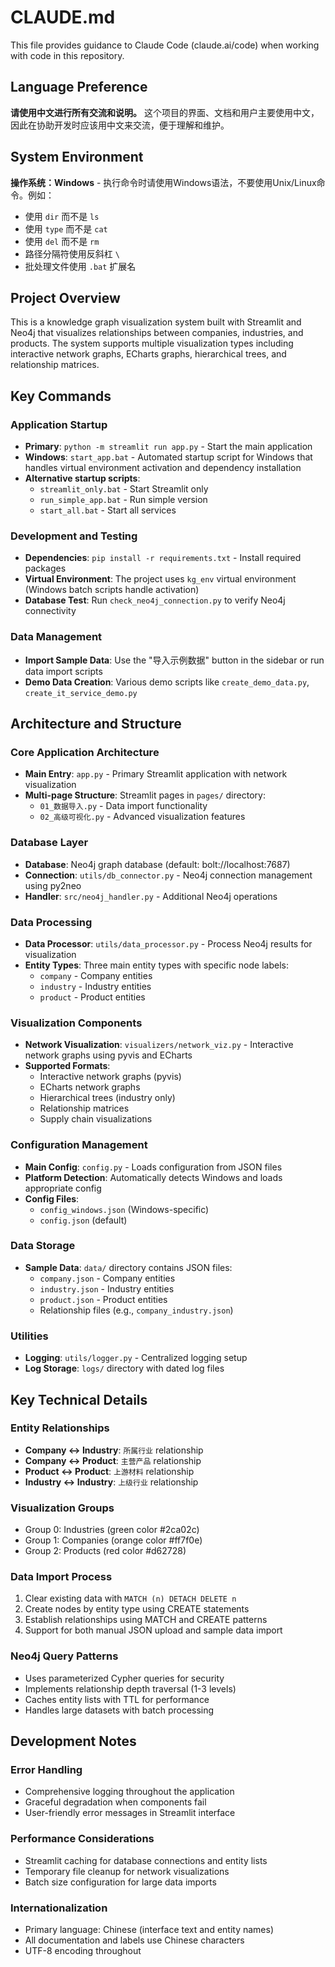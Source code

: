 # CLAUDE.md

This file provides guidance to Claude Code (claude.ai/code) when working with code in this repository.

## Language Preference
**请使用中文进行所有交流和说明。** 这个项目的界面、文档和用户主要使用中文，因此在协助开发时应该用中文来交流，便于理解和维护。

## System Environment
**操作系统：Windows** - 执行命令时请使用Windows语法，不要使用Unix/Linux命令。例如：
- 使用 `dir` 而不是 `ls`
- 使用 `type` 而不是 `cat`
- 使用 `del` 而不是 `rm`
- 路径分隔符使用反斜杠 `\`
- 批处理文件使用 `.bat` 扩展名

## Project Overview

This is a knowledge graph visualization system built with Streamlit and Neo4j that visualizes relationships between companies, industries, and products. The system supports multiple visualization types including interactive network graphs, ECharts graphs, hierarchical trees, and relationship matrices.

## Key Commands

### Application Startup
- **Primary**: `python -m streamlit run app.py` - Start the main application
- **Windows**: `start_app.bat` - Automated startup script for Windows that handles virtual environment activation and dependency installation
- **Alternative startup scripts**:
  - `streamlit_only.bat` - Start Streamlit only
  - `run_simple_app.bat` - Run simple version
  - `start_all.bat` - Start all services

### Development and Testing
- **Dependencies**: `pip install -r requirements.txt` - Install required packages
- **Virtual Environment**: The project uses `kg_env` virtual environment (Windows batch scripts handle activation)
- **Database Test**: Run `check_neo4j_connection.py` to verify Neo4j connectivity

### Data Management
- **Import Sample Data**: Use the "导入示例数据" button in the sidebar or run data import scripts
- **Demo Data Creation**: Various demo scripts like `create_demo_data.py`, `create_it_service_demo.py`

## Architecture and Structure

### Core Application Architecture
- **Main Entry**: `app.py` - Primary Streamlit application with network visualization
- **Multi-page Structure**: Streamlit pages in `pages/` directory:
  - `01_数据导入.py` - Data import functionality  
  - `02_高级可视化.py` - Advanced visualization features

### Database Layer
- **Database**: Neo4j graph database (default: bolt://localhost:7687)
- **Connection**: `utils/db_connector.py` - Neo4j connection management using py2neo
- **Handler**: `src/neo4j_handler.py` - Additional Neo4j operations

### Data Processing
- **Data Processor**: `utils/data_processor.py` - Process Neo4j results for visualization
- **Entity Types**: Three main entity types with specific node labels:
  - `company` - Company entities
  - `industry` - Industry entities  
  - `product` - Product entities

### Visualization Components
- **Network Visualization**: `visualizers/network_viz.py` - Interactive network graphs using pyvis and ECharts
- **Supported Formats**:
  - Interactive network graphs (pyvis)
  - ECharts network graphs
  - Hierarchical trees (industry only)
  - Relationship matrices
  - Supply chain visualizations

### Configuration Management
- **Main Config**: `config.py` - Loads configuration from JSON files
- **Platform Detection**: Automatically detects Windows and loads appropriate config
- **Config Files**: 
  - `config_windows.json` (Windows-specific)
  - `config.json` (default)

### Data Storage
- **Sample Data**: `data/` directory contains JSON files:
  - `company.json` - Company entities
  - `industry.json` - Industry entities
  - `product.json` - Product entities
  - Relationship files (e.g., `company_industry.json`)

### Utilities
- **Logging**: `utils/logger.py` - Centralized logging setup
- **Log Storage**: `logs/` directory with dated log files

## Key Technical Details

### Entity Relationships
- **Company ↔ Industry**: `所属行业` relationship
- **Company ↔ Product**: `主营产品` relationship  
- **Product ↔ Product**: `上游材料` relationship
- **Industry ↔ Industry**: `上级行业` relationship

### Visualization Groups
- Group 0: Industries (green color #2ca02c)
- Group 1: Companies (orange color #ff7f0e) 
- Group 2: Products (red color #d62728)

### Data Import Process
1. Clear existing data with `MATCH (n) DETACH DELETE n`
2. Create nodes by entity type using CREATE statements
3. Establish relationships using MATCH and CREATE patterns
4. Support for both manual JSON upload and sample data import

### Neo4j Query Patterns
- Uses parameterized Cypher queries for security
- Implements relationship depth traversal (1-3 levels)
- Caches entity lists with TTL for performance
- Handles large datasets with batch processing

## Development Notes

### Error Handling
- Comprehensive logging throughout the application
- Graceful degradation when components fail
- User-friendly error messages in Streamlit interface

### Performance Considerations
- Streamlit caching for database connections and entity lists
- Temporary file cleanup for network visualizations
- Batch size configuration for large data imports

### Internationalization
- Primary language: Chinese (interface text and entity names)
- All documentation and labels use Chinese characters
- UTF-8 encoding throughout